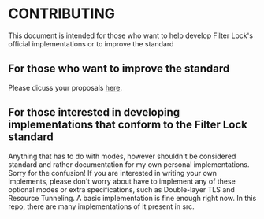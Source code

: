 # CONTRIBUTING

This document is intended for those who want to help develop Filter Lock's official implementations or to improve the standard

## For those who want to improve the standard

Please dicuss your proposals [here](https://discord.gg/2zweF7YMub).

## For those interested in developing implementations that conform to the Filter Lock standard

Anything that has to do with modes, however shouldn't be considered standard and rather documentation for my own personal implementations. Sorry for the confusion! If you are interested in writing your own implements, please don't worry about have to implement any of these optional modes or extra specifications, such as Double-layer TLS and Resource Tunneling. A basic implementation is fine enough right now. In this repo, there are many implementations of it present in src.
